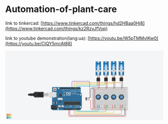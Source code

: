 # Automation-of-plant-care

link to tinkercad: [https://www.tinkercad.com/things/hd2HBaa0Hj8](https://www.tinkercad.com/things/kz2RzvJfVop)

link to youtube demonstration(lang:ua): [https://youtu.be/W5pTMMvlKw0](https://youtu.be/ClQY5mcAt88)

![board image](Automation%20of%20plant%20care.png)
